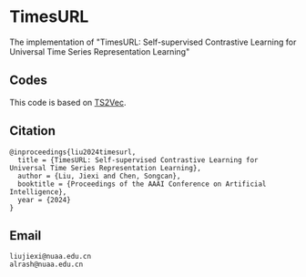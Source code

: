 # TimesURL
The implementation of "TimesURL: Self-supervised Contrastive Learning for Universal Time Series Representation Learning"

## Codes
This code is based on [TS2Vec](!https://github.com/yuezhihan/ts2vec).

## Citation
```
@inproceedings{liu2024timesurl,
  title = {TimesURL: Self-supervised Contrastive Learning for Universal Time Series Representation Learning},
  author = {Liu, Jiexi and Chen, Songcan},
  booktitle = {Proceedings of the AAAI Conference on Artificial Intelligence},
  year = {2024}
}
```

## Email
```
liujiexi@nuaa.edu.cn
alrash@nuaa.edu.cn
```
